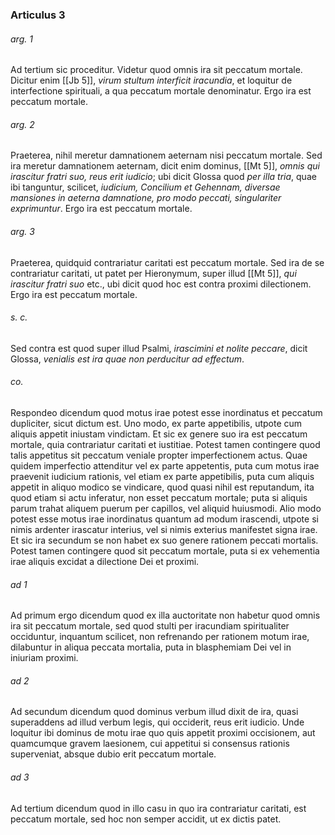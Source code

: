 ### Articulus 3

###### arg. 1
Ad tertium sic proceditur. Videtur quod omnis ira sit peccatum mortale. Dicitur enim [[Jb 5]], *virum stultum interficit iracundia*, et loquitur de interfectione spirituali, a qua peccatum mortale denominatur. Ergo ira est peccatum mortale.

###### arg. 2
Praeterea, nihil meretur damnationem aeternam nisi peccatum mortale. Sed ira meretur damnationem aeternam, dicit enim dominus, [[Mt 5]], *omnis qui irascitur fratri suo, reus erit iudicio*; ubi dicit Glossa quod *per illa tria*, quae ibi tanguntur, scilicet, *iudicium, Concilium et Gehennam, diversae mansiones in aeterna damnatione, pro modo peccati, singulariter exprimuntur*. Ergo ira est peccatum mortale.

###### arg. 3
Praeterea, quidquid contrariatur caritati est peccatum mortale. Sed ira de se contrariatur caritati, ut patet per Hieronymum, super illud [[Mt 5]], *qui irascitur fratri suo* etc., ubi dicit quod hoc est contra proximi dilectionem. Ergo ira est peccatum mortale.

###### s. c.
Sed contra est quod super illud Psalmi, *irascimini et nolite peccare*, dicit Glossa, *venialis est ira quae non perducitur ad effectum*.

###### co.
Respondeo dicendum quod motus irae potest esse inordinatus et peccatum dupliciter, sicut dictum est. Uno modo, ex parte appetibilis, utpote cum aliquis appetit iniustam vindictam. Et sic ex genere suo ira est peccatum mortale, quia contrariatur caritati et iustitiae. Potest tamen contingere quod talis appetitus sit peccatum veniale propter imperfectionem actus. Quae quidem imperfectio attenditur vel ex parte appetentis, puta cum motus irae praevenit iudicium rationis, vel etiam ex parte appetibilis, puta cum aliquis appetit in aliquo modico se vindicare, quod quasi nihil est reputandum, ita quod etiam si actu inferatur, non esset peccatum mortale; puta si aliquis parum trahat aliquem puerum per capillos, vel aliquid huiusmodi. Alio modo potest esse motus irae inordinatus quantum ad modum irascendi, utpote si nimis ardenter irascatur interius, vel si nimis exterius manifestet signa irae. Et sic ira secundum se non habet ex suo genere rationem peccati mortalis. Potest tamen contingere quod sit peccatum mortale, puta si ex vehementia irae aliquis excidat a dilectione Dei et proximi.

###### ad 1
Ad primum ergo dicendum quod ex illa auctoritate non habetur quod omnis ira sit peccatum mortale, sed quod stulti per iracundiam spiritualiter occiduntur, inquantum scilicet, non refrenando per rationem motum irae, dilabuntur in aliqua peccata mortalia, puta in blasphemiam Dei vel in iniuriam proximi.

###### ad 2
Ad secundum dicendum quod dominus verbum illud dixit de ira, quasi superaddens ad illud verbum legis, qui occiderit, reus erit iudicio. Unde loquitur ibi dominus de motu irae quo quis appetit proximi occisionem, aut quamcumque gravem laesionem, cui appetitui si consensus rationis superveniat, absque dubio erit peccatum mortale.

###### ad 3
Ad tertium dicendum quod in illo casu in quo ira contrariatur caritati, est peccatum mortale, sed hoc non semper accidit, ut ex dictis patet.

